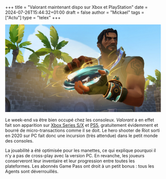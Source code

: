 +++
title = "Valorant maintenant dispo sur Xbox et PlayStation"
date = 2024-07-26T15:44:32+01:00
draft = false
author = "Mickael"
tags = ["Actu"]
type = "telex"
+++

![Valorant](valorant.jpg "")

Le week-end va être bien occupé chez les consoleux. *Valorant* a en effet fait son apparition sur [Xbox Series S/X](https://www.xbox.com/en-US/games/store/valorant/9N1NLJK9SKRN/0010) et  [PS5](https://store.playstation.com/en-us/product/UP3993-PPSA20676_00-VALORANT00000000), gratuitement évidemment et bourré de micro-transactions comme il se doit. Le hero shooter de Riot sorti en 2020 sur PC fait donc une incursion (très attendue) dans le petit monde des consoles.

La jouabilité a été optimisée pour les manettes, ce qui explique pourquoi il n'y a pas de cross-play avec la version PC. En revanche, les joueurs conserveront leur inventaire et leur progression entre toutes les plateformes. Les abonnés Game Pass ont droit à un petit bonus : tous les Agents sont déverrouillés.